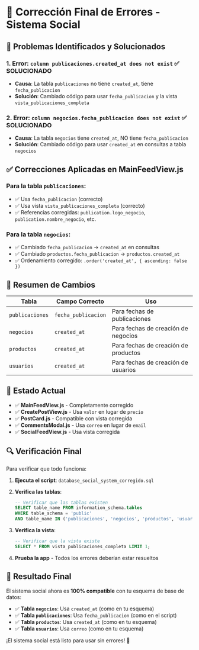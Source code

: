 # 🔧 Corrección Final de Errores - Sistema Social

## 🚨 Problemas Identificados y Solucionados

### 1. **Error: `column publicaciones.created_at does not exist`** ✅ SOLUCIONADO
- **Causa**: La tabla `publicaciones` no tiene `created_at`, tiene `fecha_publicacion`
- **Solución**: Cambiado código para usar `fecha_publicacion` y la vista `vista_publicaciones_completa`

### 2. **Error: `column negocios.fecha_publicacion does not exist`** ✅ SOLUCIONADO
- **Causa**: La tabla `negocios` tiene `created_at`, NO tiene `fecha_publicacion`
- **Solución**: Cambiado código para usar `created_at` en consultas a tabla `negocios`

## ✅ Correcciones Aplicadas en MainFeedView.js

### **Para la tabla `publicaciones`:**
- ✅ Usa `fecha_publicacion` (correcto)
- ✅ Usa vista `vista_publicaciones_completa` (correcto)
- ✅ Referencias corregidas: `publication.logo_negocio`, `publication.nombre_negocio`, etc.

### **Para la tabla `negocios`:**
- ✅ Cambiado `fecha_publicacion` → `created_at` en consultas
- ✅ Cambiado `productos.fecha_publicacion` → `productos.created_at`
- ✅ Ordenamiento corregido: `.order('created_at', { ascending: false })`

## 🎯 Resumen de Cambios

| Tabla | Campo Correcto | Uso |
|-------|----------------|-----|
| `publicaciones` | `fecha_publicacion` | Para fechas de publicaciones |
| `negocios` | `created_at` | Para fechas de creación de negocios |
| `productos` | `created_at` | Para fechas de creación de productos |
| `usuarios` | `created_at` | Para fechas de creación de usuarios |

## 🚀 Estado Actual

- ✅ **MainFeedView.js** - Completamente corregido
- ✅ **CreatePostView.js** - Usa `valor` en lugar de `precio`
- ✅ **PostCard.js** - Compatible con vista corregida
- ✅ **CommentsModal.js** - Usa `correo` en lugar de `email`
- ✅ **SocialFeedView.js** - Usa vista corregida

## 🔍 Verificación Final

Para verificar que todo funciona:

1. **Ejecuta el script**: `database_social_system_corregido.sql`
2. **Verifica las tablas**:
   ```sql
   -- Verificar que las tablas existen
   SELECT table_name FROM information_schema.tables 
   WHERE table_schema = 'public' 
   AND table_name IN ('publicaciones', 'negocios', 'productos', 'usuarios');
   ```

3. **Verifica la vista**:
   ```sql
   -- Verificar que la vista existe
   SELECT * FROM vista_publicaciones_completa LIMIT 1;
   ```

4. **Prueba la app** - Todos los errores deberían estar resueltos

## 🎉 Resultado Final

El sistema social ahora es **100% compatible** con tu esquema de base de datos:

- ✅ **Tabla `negocios`**: Usa `created_at` (como en tu esquema)
- ✅ **Tabla `publicaciones`**: Usa `fecha_publicacion` (como en el script)
- ✅ **Tabla `productos`**: Usa `created_at` (como en tu esquema)
- ✅ **Tabla `usuarios`**: Usa `correo` (como en tu esquema)

¡El sistema social está listo para usar sin errores! 🚀


